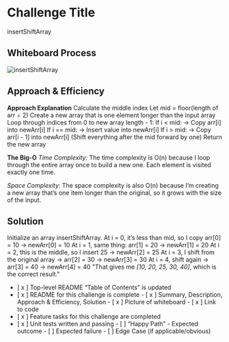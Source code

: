 # Challenge Title
insertShiftArray

## Whiteboard Process
![insertShiftArray ](/img/insertShiftArray-wp_cc2.png)

## Approach & Efficiency
<!-- What approach did you take? Why? What is the Big O space/time for this approach? -->

**Approach Explanation**
Calculate the middle index
Let mid = floor(length of arr ÷ 2)
Create a new array that is one element longer than the input array
Loop through indices from 0 to new array length - 1:
If i < mid:
→ Copy arr[i] into newArr[i]
If i == mid:
→ Insert value into newArr[i]
If i > mid:
→ Copy arr[i - 1] into newArr[i]
(Shift everything after the mid forward by one)
Return the new array  

**The Big-O**
*Time Complexity:*
The time complexity is O(n) because I loop through the entire array once to build a new one. Each element is visited exactly one time.

*Space Complexity:*
The space complexity is also O(n) because I’m creating a new array that’s one item longer than the original, so it grows with the size of the input.  

## Solution
<!-- Show how to run your code, and examples of it in action -->
Initialize an array insertShiftArray.
At i = 0, it’s less than mid, so I copy arr[0] = 10 → newArr[0] = 10
At i = 1, same thing: arr[1] = 20 → newArr[1] = 20
At i = 2, this is the middle, so I insert 25 → newArr[2] = 25
At i = 3, I shift from the original array → arr[2] = 30 → newArr[3] = 30
At i = 4, shift again → arr[3] = 40 → newArr[4] = 40
"That gives me *[10, 20, 25, 30, 40]*, which is the correct result."

<!-- CHECKLIST: Whiteboard Process -->

 - [ x ] Top-level README “Table of Contents” is updated
 - [ x ] README for this challenge is complete
       - [ x ] Summary, Description, Approach & Efficiency, Solution
       - [ x ] Picture of whiteboard
       - [ x ] Link to code
 - [ x ] Feature tasks for this challenge are completed
 - [ x ] Unit tests written and passing
       - [ ] “Happy Path” - Expected outcome
       - [ ] Expected failure
       - [ ] Edge Case (if applicable/obvious)